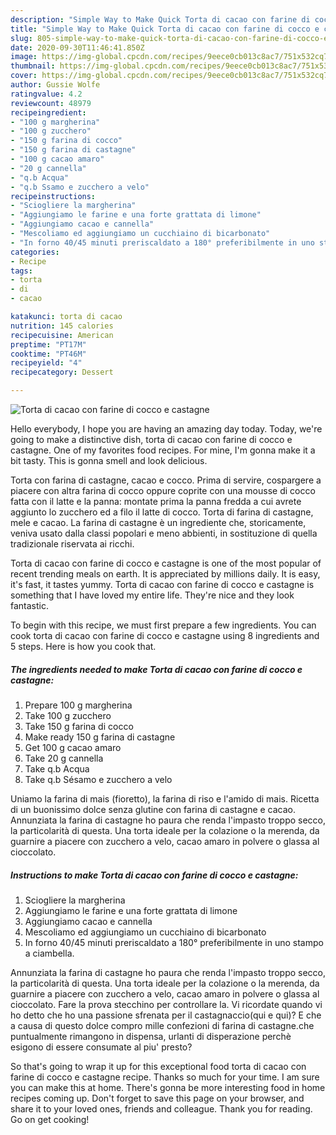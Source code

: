 ```yaml
---
description: "Simple Way to Make Quick Torta di cacao con farine di cocco e castagne"
title: "Simple Way to Make Quick Torta di cacao con farine di cocco e castagne"
slug: 805-simple-way-to-make-quick-torta-di-cacao-con-farine-di-cocco-e-castagne
date: 2020-09-30T11:46:41.850Z
image: https://img-global.cpcdn.com/recipes/9eece0cb013c8ac7/751x532cq70/torta-di-cacao-con-farine-di-cocco-e-castagne-recipe-main-photo.jpg
thumbnail: https://img-global.cpcdn.com/recipes/9eece0cb013c8ac7/751x532cq70/torta-di-cacao-con-farine-di-cocco-e-castagne-recipe-main-photo.jpg
cover: https://img-global.cpcdn.com/recipes/9eece0cb013c8ac7/751x532cq70/torta-di-cacao-con-farine-di-cocco-e-castagne-recipe-main-photo.jpg
author: Gussie Wolfe
ratingvalue: 4.2
reviewcount: 48979
recipeingredient:
- "100 g margherina"
- "100 g zucchero"
- "150 g farina di cocco"
- "150 g farina di castagne"
- "100 g cacao amaro"
- "20 g cannella"
- "q.b Acqua"
- "q.b Ssamo e zucchero a velo"
recipeinstructions:
- "Sciogliere la margherina"
- "Aggiungiamo le farine e una forte grattata di limone"
- "Aggiungiamo cacao e cannella"
- "Mescoliamo ed aggiungiamo un cucchiaino di bicarbonato"
- "In forno 40/45 minuti preriscaldato a 180° preferibilmente in uno stampo a ciambella."
categories:
- Recipe
tags:
- torta
- di
- cacao

katakunci: torta di cacao 
nutrition: 145 calories
recipecuisine: American
preptime: "PT17M"
cooktime: "PT46M"
recipeyield: "4"
recipecategory: Dessert

---
```



![Torta di cacao con farine di cocco e castagne](https://img-global.cpcdn.com/recipes/9eece0cb013c8ac7/751x532cq70/torta-di-cacao-con-farine-di-cocco-e-castagne-recipe-main-photo.jpg)

Hello everybody, I hope you are having an amazing day today. Today, we're going to make a distinctive dish, torta di cacao con farine di cocco e castagne. One of my favorites food recipes. For mine, I'm gonna make it a bit tasty. This is gonna smell and look delicious.

Torta con farina di castagne, cacao e cocco. Prima di servire, cospargere a piacere con altra farina di cocco oppure coprite con una mousse di cocco fatta con il latte e la panna: montate prima la panna fredda a cui avrete aggiunto lo zucchero ed a filo il latte di cocco. Torta di farina di castagne, mele e cacao. La farina di castagne è un ingrediente che, storicamente, veniva usato dalla classi popolari e meno abbienti, in sostituzione di quella tradizionale riservata ai ricchi.

Torta di cacao con farine di cocco e castagne is one of the most popular of recent trending meals on earth. It is appreciated by millions daily. It is easy, it's fast, it tastes yummy. Torta di cacao con farine di cocco e castagne is something that I have loved my entire life. They're nice and they look fantastic.


To begin with this recipe, we must first prepare a few ingredients. You can cook torta di cacao con farine di cocco e castagne using 8 ingredients and 5 steps. Here is how you cook that.

<!--inarticleads1-->

##### The ingredients needed to make Torta di cacao con farine di cocco e castagne:

1. Prepare 100 g margherina
1. Take 100 g zucchero
1. Take 150 g farina di cocco
1. Make ready 150 g farina di castagne
1. Get 100 g cacao amaro
1. Take 20 g cannella
1. Take q.b Acqua
1. Take q.b Sésamo e zucchero a velo


Uniamo la farina di mais (fioretto), la farina di riso e l&#39;amido di mais. Ricetta di un buonissimo dolce senza glutine con farina di castagne e cacao. Annunziata la farina di castagne ho paura che renda l&#39;impasto troppo secco, la particolarità di questa. Una torta ideale per la colazione o la merenda, da guarnire a piacere con zucchero a velo, cacao amaro in polvere o glassa al cioccolato. 

<!--inarticleads2-->

##### Instructions to make Torta di cacao con farine di cocco e castagne:

1. Sciogliere la margherina
1. Aggiungiamo le farine e una forte grattata di limone
1. Aggiungiamo cacao e cannella
1. Mescoliamo ed aggiungiamo un cucchiaino di bicarbonato
1. In forno 40/45 minuti preriscaldato a 180° preferibilmente in uno stampo a ciambella.


Annunziata la farina di castagne ho paura che renda l&#39;impasto troppo secco, la particolarità di questa. Una torta ideale per la colazione o la merenda, da guarnire a piacere con zucchero a velo, cacao amaro in polvere o glassa al cioccolato. Fare la prova stecchino per controllare la. Vi ricordate quando vi ho detto che ho una passione sfrenata per il castagnaccio(qui e qui)? E che a causa di questo dolce compro mille confezioni di farina di castagne.che puntualmente rimangono in dispensa, urlanti di disperazione perchè esigono di essere consumate al piu&#39; presto? 

So that's going to wrap it up for this exceptional food torta di cacao con farine di cocco e castagne recipe. Thanks so much for your time. I am sure you can make this at home. There's gonna be more interesting food in home recipes coming up. Don't forget to save this page on your browser, and share it to your loved ones, friends and colleague. Thank you for reading. Go on get cooking!
